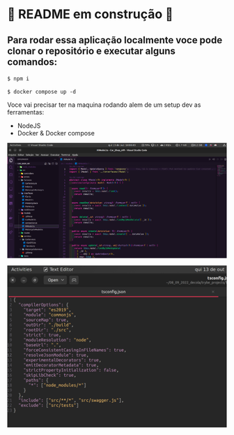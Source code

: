 # 🚧 README em construção 🚧

## Para rodar essa aplicação localmente voce pode clonar o repositório e executar alguns comandos:
```
$ npm i
```
```
$ docker compose up -d
```

Voce vai precisar ter na maquina rodando alem de um setup dev as ferramentas:

- NodeJS
- Docker & Docker compose


![Screenshot](https://github.com/ogoiddev/Car_Shop_API/blob/main/public/Screenshot%20from%202022-10-13%2014-04-58.png)

![Screenshot](https://github.com/ogoiddev/Car_Shop_API/blob/main/public/Screenshot%20from%202022-10-13%2023-25-46.png)

<!-- Olá, Tryber!

Esse é apenas um arquivo inicial para o README do seu projeto.

É essencial que você preencha esse documento por conta própria, ok?

Não deixe de usar nossas dicas de escrita de README de projetos, e deixe sua criatividade brilhar!

⚠️ IMPORTANTE: você precisa deixar nítido:
- quais arquivos/pastas foram desenvolvidos por você; 
- quais arquivos/pastas foram desenvolvidos por outra pessoa estudante;
- quais arquivos/pastas foram desenvolvidos pela Trybe.

-->
